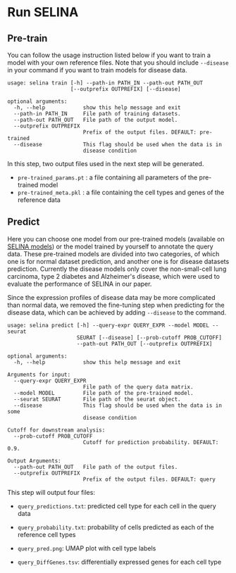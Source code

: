 # Run SELINA

## Pre-train

You can follow the usage instruction listed below if you want to train a model with your own reference files. Note that you should include `--disease` in your command if you want to train models for disease data.

```
usage: selina train [-h] --path-in PATH_IN --path-out PATH_OUT
                    [--outprefix OUTPREFIX] [--disease]

optional arguments:
  -h, --help            show this help message and exit
  --path-in PATH_IN     File path of training datasets.
  --path-out PATH_OUT   File path of the output model.
  --outprefix OUTPREFIX
                        Prefix of the output files. DEFAULT: pre-trained
  --disease             This flag should be used when the data is in
                        disease condition
```

In this step, two output files used in the next step will be generated.

- `pre-trained_params.pt` : a file containing all parameters of the pre-trained model
- `pre-trained_meta.pkl` : a file containing the cell types and genes of the reference data

## Predict

Here you can choose one model from our pre-trained models (available on [SELINA models](https://github.com/SELINA-team/SELINA-reference)) or the model trained by yourself to annotate the query data. These pre-trained models are divided into two categories, of which one is for normal dataset prediction, and another one is for disease datasets prediction. Currently the disease models only cover the non-small-cell lung carcinoma, type 2 diabetes and Alzheimer's disease, which were used to evaluate the performance of SELINA in our paper.

Since the expression profiles of disease data may be more complicated than normal data, we removed the fine-tuning step when predicting for the disease data, which can be achieved by adding `--disease` to the command.

```
usage: selina predict [-h] --query-expr QUERY_EXPR --model MODEL --seurat
                      SEURAT [--disease] [--prob-cutoff PROB_CUTOFF]
                      --path-out PATH_OUT [--outprefix OUTPREFIX]

optional arguments:
  -h, --help            show this help message and exit

Arguments for input:
  --query-expr QUERY_EXPR
                        File path of the query data matrix.
  --model MODEL         File path of the pre-trained model.
  --seurat SEURAT       File path of the seurat object.
  --disease             This flag should be used when the data is in some
                        disease condition

Cutoff for downstream analysis:
  --prob-cutoff PROB_CUTOFF
                        Cutoff for prediction probability. DEFAULT: 0.9.

Output Arguments:
  --path-out PATH_OUT   File path of the output files.
  --outprefix OUTPREFIX
                        Prefix of the output files. DEFAULT: query
```

This step will output four files:

- `query_predictions.txt`: predicted cell type for each cell in the query data

- `query_probability.txt`: probability of cells predicted as each of the reference cell types

- `query_pred.png`: UMAP plot with cell type labels

- `query_DiffGenes.tsv`: differentially expressed genes for each cell type
